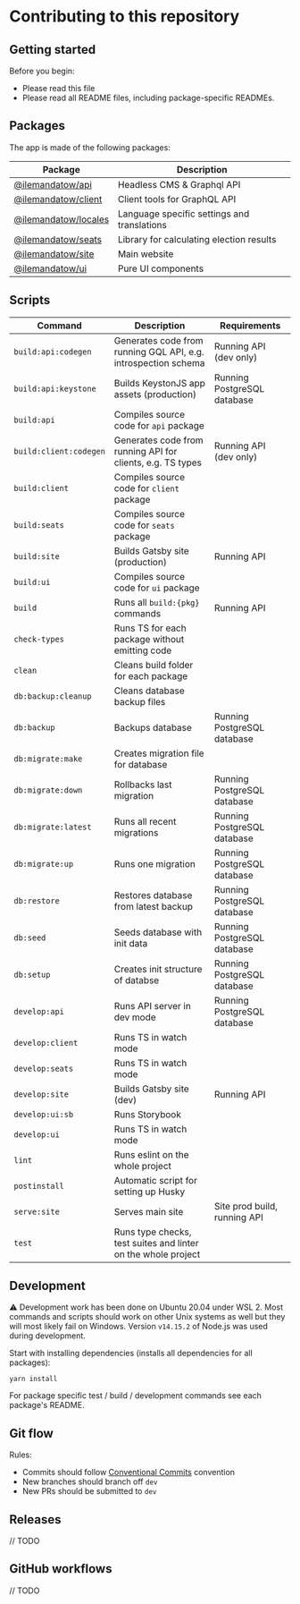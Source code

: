# Contributing to this repository

## Getting started

Before you begin:

- Please read this file
- Please read all README files, including package-specific READMEs.

## Packages

The app is made of the following packages:

| Package                             | Description                                 |
| ----------------------------------- | ------------------------------------------- |
| [@ilemandatow/api][api-pkg]         | Headless CMS & Graphql API                  |
| [@ilemandatow/client][client-pkg]   | Client tools for GraphQL API                |
| [@ilemandatow/locales][locales-pkg] | Language specific settings and translations |
| [@ilemandatow/seats][seats-pkg]     | Library for calculating election results    |
| [@ilemandatow/site][site-pkg]       | Main website                                |
| [@ilemandatow/ui][ui-pkg]           | Pure UI components                          |

## Scripts

| Command                | Description                                                    | Requirements                 |
| ---------------------- | -------------------------------------------------------------- | ---------------------------- |
| `build:api:codegen`    | Generates code from running GQL API, e.g. introspection schema | Running API (dev only)       |
| `build:api:keystone`   | Builds KeystonJS app assets (production)                       | Running PostgreSQL database  |
| `build:api`            | Compiles source code for `api` package                         |                              |
| `build:client:codegen` | Generates code from running API for clients, e.g. TS types     | Running API (dev only)       |
| `build:client`         | Compiles source code for `client` package                      |                              |
| `build:seats`          | Compiles source code for `seats` package                       |                              |
| `build:site`           | Builds Gatsby site (production)                                | Running API                  |
| `build:ui`             | Compiles source code for `ui` package                          |                              |
| `build`                | Runs all `build:{pkg}` commands                                | Running API                  |
| `check-types`          | Runs TS for each package without emitting code                 |                              |
| `clean`                | Cleans build folder for each package                           |                              |
| `db:backup:cleanup`    | Cleans database backup files                                   |                              |
| `db:backup`            | Backups database                                               | Running PostgreSQL database  |
| `db:migrate:make`      | Creates migration file for database                            |                              |
| `db:migrate:down`      | Rollbacks last migration                                       | Running PostgreSQL database  |
| `db:migrate:latest`    | Runs all recent migrations                                     | Running PostgreSQL database  |
| `db:migrate:up`        | Runs one migration                                             | Running PostgreSQL database  |
| `db:restore`           | Restores database from latest backup                           | Running PostgreSQL database  |
| `db:seed`              | Seeds database with init data                                  | Running PostgreSQL database  |
| `db:setup`             | Creates init structure of databse                              | Running PostgreSQL database  |
| `develop:api`          | Runs API server in dev mode                                    | Running PostgreSQL database  |
| `develop:client`       | Runs TS in watch mode                                          |                              |
| `develop:seats`        | Runs TS in watch mode                                          |                              |
| `develop:site`         | Builds Gatsby site (dev)                                       | Running API                  |
| `develop:ui:sb`        | Runs Storybook                                                 |                              |
| `develop:ui`           | Runs TS in watch mode                                          |                              |
| `lint`                 | Runs eslint on the whole project                               |                              |
| `postinstall`          | Automatic script for setting up Husky                          |                              |
| `serve:site`           | Serves main site                                               | Site prod build, running API |
| `test`                 | Runs type checks, test suites and linter on the whole project  |                              |

## Development

:warning: Development work has been done on Ubuntu 20.04 under WSL 2. Most commands and scripts should work on other Unix systems as well but they will most likely fail on Windows. Version `v14.15.2` of Node.js was used during development.

Start with installing dependencies (installs all dependencies for all packages):

```
yarn install
```

For package specific test / build / development commands see each package's README.

## Git flow

Rules:

- Commits should follow [Conventional Commits][ccommits] convention
- New branches should branch off `dev`
- New PRs should be submitted to `dev`

## Releases

// TODO

## GitHub workflows

// TODO

[api-pkg]: https://github.com/MMMalik/ilemandatow/tree/main/packages/api
[client-pkg]: https://github.com/MMMalik/ilemandatow/tree/main/packages/client
[locales-pkg]: https://github.com/MMMalik/ilemandatow/tree/main/packages/locales
[seats-pkg]: https://github.com/MMMalik/ilemandatow/tree/main/packages/seats
[site-pkg]: https://github.com/MMMalik/ilemandatow/tree/main/packages/site
[ui-pkg]: https://github.com/MMMalik/ilemandatow/tree/main/packages/ui
[ccommits]: https://www.conventionalcommits.org/en/v1.0.0/
